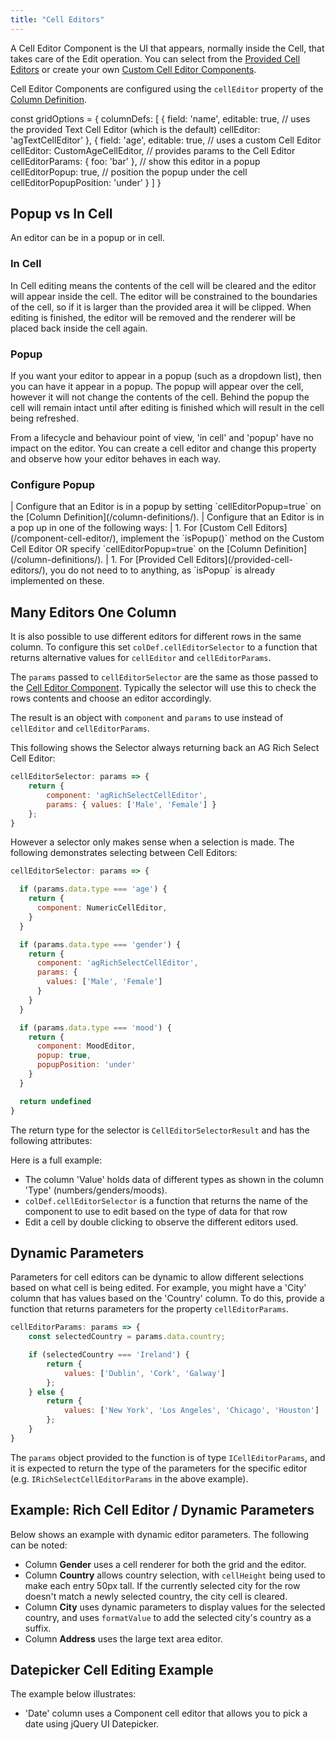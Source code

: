 ```yaml
---
title: "Cell Editors"
---
```


A Cell Editor Component is the UI that appears, normally inside the Cell, that takes care of the Edit operation. You can select from the [Provided Cell Editors](/provided-cell-editors/) or create your own [Custom Cell Editor Components](/component-cell-editor/).

Cell Editor Components are configured using the `cellEditor` property of the [Column Definition](/column-definitions/).

<snippet>
const gridOptions = {
    columnDefs: [
        { 
            field: 'name', 
            editable: true, 
            // uses the provided Text Cell Editor (which is the default)
            cellEditor: 'agTextCellEditor' 
        },
        { 
            field: 'age', 
            editable: true, 
            // uses a custom Cell Editor
            cellEditor: CustomAgeCellEditor,
            // provides params to the Cell Editor
            cellEditorParams: {
                foo: 'bar'
            },
            // show this editor in a popup
            cellEditorPopup: true,
            // position the popup under the cell
            cellEditorPopupPosition: 'under'
        }
    ]
}
</snippet>

## Popup vs In Cell

An editor can be in a popup or in cell.

### In Cell

In Cell editing means the contents of the cell will be cleared and the editor will appear inside the cell. The editor will be constrained to the boundaries of the cell, so if it is larger than the provided area it will be clipped. When editing is finished, the editor will be removed and the renderer will be placed back inside the cell again.

### Popup

If you want your editor to appear in a popup (such as a dropdown list), then you can have it appear in a popup. The popup will appear over the cell, however it will not change the contents of the cell. Behind the popup the cell will remain intact until after editing is finished which will result in the cell being refreshed.

From a lifecycle and behaviour point of view, 'in cell' and 'popup' have no impact on the editor. You can create a cell editor and change this property and observe how your editor behaves in each way.

### Configure Popup

<framework-specific-section frameworks="react">
| Configure that an Editor is in a popup by setting `cellEditorPopup=true` on the [Column Definition](/column-definitions/).
</framework-specific-section>

<framework-specific-section frameworks="javascript,angular,vue">
| Configure that an Editor is in a pop   up in one of the following ways:
| 1. For [Custom Cell Editors](/component-cell-editor/), implement the `isPopup()` method on the Custom Cell Editor OR specify `cellEditorPopup=true` on the [Column Definition](/column-definitions/).
| 1. For [Provided Cell Editors](/provided-cell-editors/), you do not need to to anything, as `isPopup` is already implemented on these.
</framework-specific-section>

## Many Editors One Column

It is also possible to use different editors for different rows in the same column. To configure this set `colDef.cellEditorSelector` to a function that returns alternative values for `cellEditor` and `cellEditorParams`.

<api-documentation source='column-properties/properties.json' section='editing' names='["cellEditorSelector"]'></api-documentation>

The `params` passed to `cellEditorSelector` are the same as those passed to the [Cell Editor Component](/component-cell-editor/). Typically the selector will use this to check the rows contents and choose an editor accordingly.

The result is an object with `component` and `params` to use instead of `cellEditor` and `cellEditorParams`.

This following shows the Selector always returning back an AG Rich Select Cell Editor:

```js
cellEditorSelector: params => {
    return {
        component: 'agRichSelectCellEditor',
        params: { values: ['Male', 'Female'] }
    };
}
```

However a selector only makes sense when a selection is made. The following demonstrates selecting between Cell Editors:

```js
cellEditorSelector: params => {

  if (params.data.type === 'age') {
    return {
      component: NumericCellEditor,
    }
  }

  if (params.data.type === 'gender') {
    return {
      component: 'agRichSelectCellEditor',
      params: {
        values: ['Male', 'Female']
      }
    }
  }

  if (params.data.type === 'mood') {
    return {
      component: MoodEditor,
      popup: true,
      popupPosition: 'under'
    }
  }

  return undefined
}
```

The return type for the selector is `CellEditorSelectorResult` and has the following attributes:

<interface-documentation interfaceName='CellEditorSelectorResult' config='{"description":""}'></interface-documentation>

Here is a full example:

- The column 'Value' holds data of different types as shown in the column 'Type' (numbers/genders/moods).
- `colDef.cellEditorSelector` is a function that returns the name of the component to use to edit based on the type of data for that row
- Edit a cell by double clicking to observe the different editors used. 

<grid-example title='Dynamic Editor Component' name='dynamic-editor-component' type='mixed' options='{ "enterprise": true, "modules": ["clientside", "menu", "columnpanel", "richselect"], "exampleHeight": 450, "includeNgFormsModule": true }'></grid-example>

## Dynamic Parameters

Parameters for cell editors can be dynamic to allow different selections based on what cell is being edited. For example, you might have a 'City' column that has values based on the 'Country' column. To do this, provide a function that returns parameters for the property `cellEditorParams`.

```js
cellEditorParams: params => {
    const selectedCountry = params.data.country;

    if (selectedCountry === 'Ireland') {
        return {
            values: ['Dublin', 'Cork', 'Galway']
        };
    } else {
        return {
            values: ['New York', 'Los Angeles', 'Chicago', 'Houston']
        };
    }
}
```

The `params` object provided to the function is of type `ICellEditorParams`, and it is expected to return the type of the parameters for the specific editor (e.g. `IRichSelectCellEditorParams` in the above example).

## Example: Rich Cell Editor / Dynamic Parameters

Below shows an example with dynamic editor parameters. The following can be noted:

- Column **Gender** uses a cell renderer for both the grid and the editor.
- Column **Country** allows country selection, with `cellHeight` being used to make each entry 50px tall. If the currently selected city for the row doesn't match a newly selected country, the city cell is cleared.
- Column **City** uses dynamic parameters to display values for the selected country, and uses `formatValue` to add the selected city's country as a suffix.
- Column **Address** uses the large text area editor.

<grid-example title='Dynamic Parameters' name='dynamic-parameters' type='generated' options='{ "enterprise": true, "modules": ["clientside", "richselect", "menu", "columnpanel"], "exampleHeight": 520, "extras": ["fontawesome"] }'></grid-example>


## Datepicker Cell Editing Example

The example below illustrates:

- 'Date' column uses a Component cell editor that allows you to pick a date using jQuery UI Datepicker.

<grid-example title='Datepicker Cell Editing' name='datepicker-cell-editing' type='generated' options='{ "enterprise": true, "modules": ["clientside", "menu", "columnpanel"], "extras": ["jquery", "jqueryui"] }'></grid-example>
